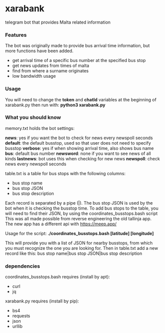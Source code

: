 # xarabank
telegram bot that provides Malta related information

### Features ###
The bot was originally made to provide bus arrival time information, but more functions have been added.

* get arrival time of a specific bus number at the specified bus stop
* get news updates from times of malta
* find from where a surname originates
* low bandwidth usage

### Usage ###
You will need to change the **token** and **chatId** variables at the beginning of xarabank.py
then run with: **python3 xarabank.py**

### What you should know ###
memory.txt holds the bot settings:

**news**: yes if you want the bot to check for news every newspoll seconds
**default**: the default busstop, used so that user does not need to specify busstop
**verbose**: yes if when showing arrival time, also shows bus name
**bus**: default bus number
**newsword**: none if you want to see news of all kinds
**lastnews**: bot uses this when checking for new news
**newspoll**: check news every newspoll seconds

table.txt is a table for bus stops with the following columns:

* bus stop name
* bus stop JSON
* bus stop description

Each record is separated by a pipe (|).
The bus stop JSON is used by the bot when it is checking the busstop time.
To add bus stops to the table, you will need to find their JSON, by using the coordinates_busstops.bash script
This was all made possible from reverse engineering the old tallinja app. The new app has a different api with https://meep.app/

Usage for the script: **./coordinates_busstops.bash [latitude] [longitude]**

This will provide you with a list of JSON for nearby busstops, from which you must recognize the one you are looking for.
Then in table.txt add a new record like this: bus stop name|bus stop JSON|bus stop description

### dependencies ###
coordinates_busstops.bash requires (install by apt):
* curl
* jq

xarabank.py requires (install by pip):
* bs4
* requests
* json
* urllib
